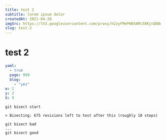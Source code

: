 ```yaml
---
title: test 2
subtitle: lorem ipsum dolor
createdAt: 2021-04-28
imgSrc: https://lh3.googleusercontent.com/proxy/h2zyFMePW0XAMc58KjnQ8BuBBycvPagR-GOz7Tz4n9P0KG63ROAhmeO37FRy5yLJvqajuLTQhn0V3UyDGp1K4yvHZ1EYfA
slug: test-2
---
```


# test 2

```yaml
yaml:
  - true
  page: 999
  blog: 
    - "yes"
w: 1
y: 2
X: 9
```

```git
git bisect start

> Bisecting: 675 revisions left to test after this (roughly 10 steps)

git bisect bad
...
git bisect good
```
